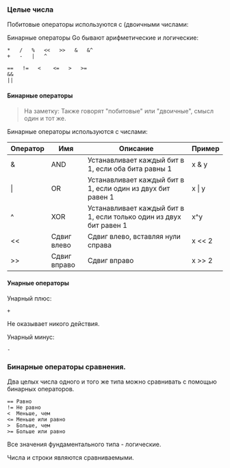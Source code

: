 ### Целые числа 

Побитовые операторы используются с (двоичными числами:

Бинарные операторы Go бывают арифметические и логические:
```shell
*   /   %   <<   >>   &   &^
+   -   |   ^   

==   !=   <    <=   >   >=
&&
||    
```

#### Бинарные операторы

> На заметку:
Также говорят "побитовые" или "двоичные", смысл один и тот же. 

Бинарные операторы используются с числами:

| Оператор | Имя          | Описание                                                           | Пример |
|----------|--------------|--------------------------------------------------------------------|--------|
| &        | AND          | Устанавливает каждый бит в 1, если оба бита равны 1                | x & y  | 
| \|       | OR           | Устанавливает каждый бит в 1, если один из двух бит равен 1        | x \| y |       
| ^        | XOR          | Устанавливает каждый бит в 1, если только один из двух бит равен 1 | x^y    |
| <<       | Сдвиг влево  | Сдвиг влево, вставляя нули справа                                  | x << 2 | 
| \>>      | Сдвиг вправо | Сдвиг вправо                                                       | x >> 2 |


#### Унарные операторы

Унарный плюс:
```shell
+
```
Не оказывает никого действия. 


Унарный минус:
```shell
-
```


### Бинарные операторы сравнения.

Два целых числа одного и того же типа можно сравнивать с 
помощью бинарных операторов. 

```shell
== Равно
!= Не равно
<  Меньше, чем
<= Меньше или равно 
>  Больше, чем
>= Больше или равно 
```

Все значения фундаментального типа - логические.

Числа и строки являются сравниваемыми.



